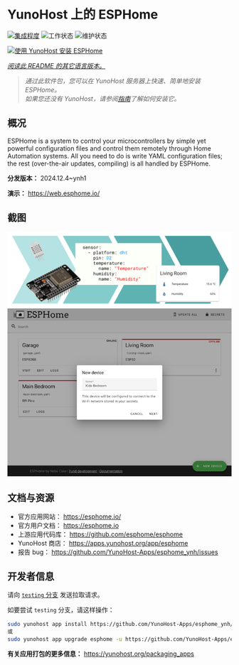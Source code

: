 <!--
注意：此 README 由 <https://github.com/YunoHost/apps/tree/master/tools/readme_generator> 自动生成
请勿手动编辑。
-->

# YunoHost 上的 ESPHome

[![集成程度](https://apps.yunohost.org/badge/integration/esphome)](https://ci-apps.yunohost.org/ci/apps/esphome/)
![工作状态](https://apps.yunohost.org/badge/state/esphome)
![维护状态](https://apps.yunohost.org/badge/maintained/esphome)

[![使用 YunoHost 安装 ESPHome](https://install-app.yunohost.org/install-with-yunohost.svg)](https://install-app.yunohost.org/?app=esphome)

*[阅读此 README 的其它语言版本。](./ALL_README.md)*

> *通过此软件包，您可以在 YunoHost 服务器上快速、简单地安装 ESPHome。*  
> *如果您还没有 YunoHost，请参阅[指南](https://yunohost.org/install)了解如何安装它。*

## 概况

ESPHome is a system to control your microcontrollers by simple yet powerful configuration files and control them remotely through Home Automation systems. All you need to do is write YAML configuration files; the rest (over-the-air updates, compiling) is all handled by ESPHome.


**分发版本：** 2024.12.4~ynh1

**演示：** <https://web.esphome.io/>

## 截图

![ESPHome 的截图](./doc/screenshots/hero.png)
![ESPHome 的截图](./doc/screenshots/screenshot.png)

## 文档与资源

- 官方应用网站： <https://esphome.io/>
- 官方用户文档： <https://esphome.io>
- 上游应用代码库： <https://github.com/esphome/esphome>
- YunoHost 商店： <https://apps.yunohost.org/app/esphome>
- 报告 bug： <https://github.com/YunoHost-Apps/esphome_ynh/issues>

## 开发者信息

请向 [`testing` 分支](https://github.com/YunoHost-Apps/esphome_ynh/tree/testing) 发送拉取请求。

如要尝试 `testing` 分支，请这样操作：

```bash
sudo yunohost app install https://github.com/YunoHost-Apps/esphome_ynh/tree/testing --debug
或
sudo yunohost app upgrade esphome -u https://github.com/YunoHost-Apps/esphome_ynh/tree/testing --debug
```

**有关应用打包的更多信息：** <https://yunohost.org/packaging_apps>
